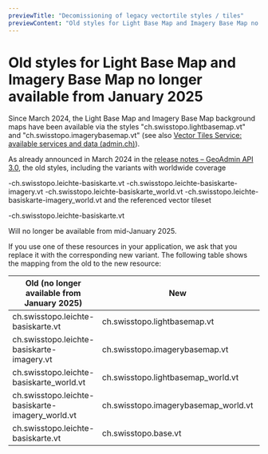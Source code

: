 ```yaml
---
previewTitle: "Decomissioning of legacy vectortile styles / tiles"
previewContent: "Old styles for Light Base Map and Imagery Base Map no longer available from January 2025"
---
```


# Old styles for Light Base Map and Imagery Base Map no longer available from January 2025

Since March 2024, the Light Base Map and Imagery Base Map background maps have been available via the styles "ch.swisstopo.lightbasemap.vt" and "ch.swisstopo.imagerybasemap.vt" (see also [Vector Tiles Service: available services and data (admin.ch)](https://www.geo.admin.ch/en/vector-tiles-service-available-services-and-data)).

As already announced in March 2024 in the [release notes – GeoAdmin API 3.0](releases/20240515), the old styles, including the variants with worldwide coverage

-ch.swisstopo.leichte-basiskarte.vt
-ch.swisstopo.leichte-basiskarte-imagery.vt
-ch.swisstopo.leichte-basiskarte_world.vt
-ch.swisstopo.leichte-basiskarte-imagery_world.vt
and the referenced vector tileset

-ch.swisstopo.leichte-basiskarte.vt

Will no longer be available from mid-January 2025.

If you use one of these resources in your application, we ask that you replace it with the corresponding new variant. The following table shows the mapping from the old to the new resource:

| Old (no longer available from January 2025)      | New                                  | Type           |
| ------------------------------------------------ | ------------------------------------ | -------------- |
| ch.swisstopo.leichte-basiskarte.vt               | ch.swisstopo.lightbasemap.vt         | Style          |
| ch.swisstopo.leichte-basiskarte-imagery.vt       | ch.swisstopo.imagerybasemap.vt       | Style          |
| ch.swisstopo.leichte-basiskarte_world.vt         | ch.swisstopo.lightbasemap_world.vt   | Style          |
| ch.swisstopo.leichte-basiskarte-imagery_world.vt | ch.swisstopo.imagerybasemap_world.vt | Style          |
| ch.swisstopo.leichte-basiskarte.vt               | ch.swisstopo.base.vt                 | Vector Tileset |
